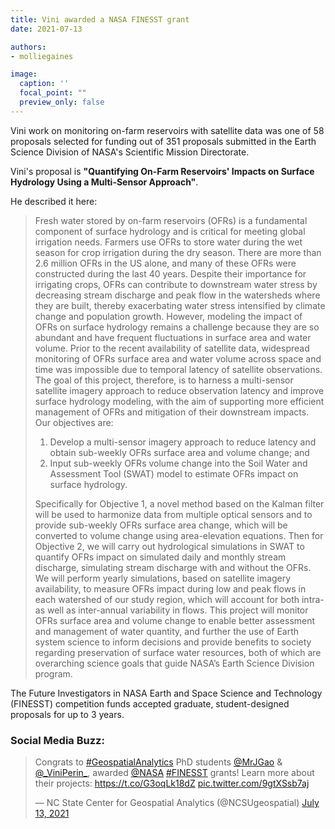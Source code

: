 ```yaml
---
title: Vini awarded a NASA FINESST grant 
date: 2021-07-13

authors:
- molliegaines

image:
  caption: ''
  focal_point: ""
  preview_only: false
---
```


Vini work on monitoring on-farm reservoirs with satellite data was one of 58 proposals selected for funding out of 351 proposals submitted in the Earth Science Division of NASA's Scientific Mission Directorate.

<!--more-->

Vini's proposal is **"Quantifying On-Farm Reservoirs' Impacts on Surface Hydrology Using a Multi-Sensor Approach"**.

He described it here:

<blockquote cite="https://nspires.nasaprs.com/external/viewrepositorydocument/cmdocumentid=834431/solicitationId=%7B3E72ED7E-1FBD-F815-5A4E-2DA033EF7449%7D/viewSolicitationDocument=1/Updated%20FINESST20%20Earth%20Science%20Web%20Posting.pdf">
Fresh water stored by on-farm reservoirs (OFRs) is a fundamental component of surface hydrology and is critical for meeting global irrigation needs. Farmers use OFRs to store water during the wet season for crop irrigation during the dry season. There are more than 2.6 million OFRs in the US alone, and many of these OFRs were constructed during the last 40 years. Despite their importance for irrigating crops, OFRs can contribute to downstream water stress by decreasing stream discharge and peak flow in the watersheds where they are built, thereby
exacerbating water stress intensified by climate change and population growth. However, modeling the impact of OFRs on surface hydrology remains a challenge because they are so abundant and have frequent fluctuations in surface area and water volume. Prior to the recent availability of satellite data, widespread monitoring of OFRs surface area and water volume across space and time was impossible due to temporal latency of satellite observations. The goal of this project, therefore, is to harness a multi-sensor satellite imagery approach to reduce observation latency and improve surface hydrology modeling, with the aim of supporting more efficient management of OFRs and mitigation of their downstream impacts. Our objectives are:

1) Develop a multi-sensor imagery approach to reduce latency and obtain sub-weekly OFRs surface area and volume change; and 
2) Input sub-weekly OFRs volume change into the Soil
Water and Assessment Tool (SWAT) model to estimate OFRs impact on surface hydrology.

Specifically for Objective 1, a novel method based on the Kalman filter will be used to harmonize data from multiple optical sensors and to provide sub-weekly OFRs surface area change, which will be converted to volume change using area-elevation equations. Then for Objective 2, we will carry out hydrological simulations in SWAT to quantify OFRs impact on simulated daily and monthly stream discharge, simulating stream discharge with and without the OFRs. We will perform yearly simulations, based on satellite imagery availability, to measure OFRs impact during low and peak flows in each watershed of our study region, which will account for both intra- as well as inter-annual variability in flows. This project will monitor OFRs surface area and volume change to enable better assessment and management of water quantity, and further the use of Earth system science to inform decisions and provide benefits to society regarding preservation of surface water resources, both of which are overarching science goals that guide NASA’s Earth Science Division program.
</blockquote>

The Future Investigators in NASA Earth and Space Science and Technology (FINESST) competition funds accepted graduate, student-designed proposals for up to 3 years.

### Social Media Buzz:

<blockquote class="twitter-tweet" tw-align-center><p lang="en" dir="ltr">Congrats to <a href="https://twitter.com/hashtag/GeospatialAnalytics?src=hash&amp;ref_src=twsrc%5Etfw">#GeospatialAnalytics</a> PhD students <a href="https://twitter.com/MrJGao?ref_src=twsrc%5Etfw">@MrJGao</a> &amp; <a href="https://twitter.com/_ViniPerin_?ref_src=twsrc%5Etfw">@_ViniPerin_</a>, awarded <a href="https://twitter.com/NASA?ref_src=twsrc%5Etfw">@NASA</a> <a href="https://twitter.com/hashtag/FINESST?src=hash&amp;ref_src=twsrc%5Etfw">#FINESST</a> grants! Learn more about their projects: <a href="https://t.co/G3oqLk18dZ">https://t.co/G3oqLk18dZ</a> <a href="https://t.co/9gtXSsb7aj">pic.twitter.com/9gtXSsb7aj</a></p>&mdash; NC State Center for Geospatial Analytics (@NCSUgeospatial) <a href="https://twitter.com/NCSUgeospatial/status/1414949013099622413?ref_src=twsrc%5Etfw">July 13, 2021</a></blockquote> <script async src="https://platform.twitter.com/widgets.js" charset="utf-8"></script>
